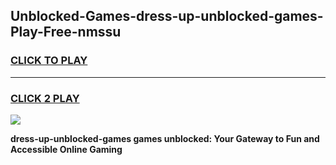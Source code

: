 
## Unblocked-Games-dress-up-unblocked-games-Play-Free-nmssu
<h3>
<a href="https://premium76.site?title=dress-up-unblocked-games&ref=23A">CLICK TO PLAY</a></h3>
<hr>

<h3>
<a href="https://premium76.site?title=dress-up-unblocked-games&ref=23A">CLICK 2 PLAY</a>
  
</h3>

<a href="https://premium76.site?title=dress-up-unblocked-games&ref=23A"><img src="https://clearcache.store/games.png"></a>


**dress-up-unblocked-games games unblocked: Your Gateway to Fun and Accessible Online Gaming**
